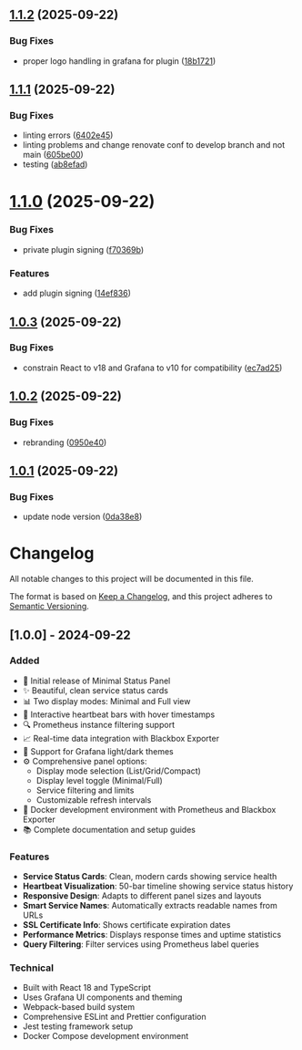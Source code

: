 ## [1.1.2](https://github.com/Perseus985/Minimal-Status-Panel/compare/v1.1.1...v1.1.2) (2025-09-22)


### Bug Fixes

* proper logo handling in grafana for plugin ([18b1721](https://github.com/Perseus985/Minimal-Status-Panel/commit/18b1721ba08cb5b75e71169b3165a518ecbb5b21))

## [1.1.1](https://github.com/Perseus985/Minimal-Status-Panel/compare/v1.1.0...v1.1.1) (2025-09-22)


### Bug Fixes

* linting errors ([6402e45](https://github.com/Perseus985/Minimal-Status-Panel/commit/6402e4528cedcd371cfff5390b4e4f914f11e41a))
* linting problems and change renovate conf to develop branch and not main ([605be00](https://github.com/Perseus985/Minimal-Status-Panel/commit/605be00607e71be9d592bc5529cfa37a97e1af96))
* testing ([ab8efad](https://github.com/Perseus985/Minimal-Status-Panel/commit/ab8efad4ef3ffe86bfc75d1c38c778272a1b38bd))

# [1.1.0](https://github.com/Perseus985/Minimal-Status-Panel/compare/v1.0.3...v1.1.0) (2025-09-22)


### Bug Fixes

* private plugin signing ([f70369b](https://github.com/Perseus985/Minimal-Status-Panel/commit/f70369b8b5fa5937ef34983b973c818f7a90b78d))


### Features

* add plugin signing ([14ef836](https://github.com/Perseus985/Minimal-Status-Panel/commit/14ef83611fcdd170672a7a3f5a3276dddbd3a3cb))

## [1.0.3](https://github.com/Perseus985/Minimal-Status-Panel/compare/v1.0.2...v1.0.3) (2025-09-22)


### Bug Fixes

* constrain React to v18 and Grafana to v10 for compatibility ([ec7ad25](https://github.com/Perseus985/Minimal-Status-Panel/commit/ec7ad25b50a44b674de9b905fdeb5f075bb60e60))

## [1.0.2](https://github.com/Perseus985/Minimal-Status-Panel/compare/v1.0.1...v1.0.2) (2025-09-22)


### Bug Fixes

* rebranding ([0950e40](https://github.com/Perseus985/Minimal-Status-Panel/commit/0950e4085791e12fc11d57f3fd1764b6352c905d))

## [1.0.1](https://github.com/Perseus985/Minimal-Status-Panel/compare/v1.0.0...v1.0.1) (2025-09-22)


### Bug Fixes

* update node version ([0da38e8](https://github.com/Perseus985/Minimal-Status-Panel/commit/0da38e853825523754127460dc6882cd312704e4))

# Changelog

All notable changes to this project will be documented in this file.

The format is based on [Keep a Changelog](https://keepachangelog.com/en/1.0.0/),
and this project adheres to [Semantic Versioning](https://semver.org/spec/v2.0.0.html).

## [1.0.0] - 2024-09-22

### Added
- 🎉 Initial release of Minimal Status Panel
- ✨ Beautiful, clean service status cards
- 📊 Two display modes: Minimal and Full view
- 💫 Interactive heartbeat bars with hover timestamps
- 🔍 Prometheus instance filtering support
- 📈 Real-time data integration with Blackbox Exporter
- 🎨 Support for Grafana light/dark themes
- ⚙️ Comprehensive panel options:
  - Display mode selection (List/Grid/Compact)
  - Display level toggle (Minimal/Full)
  - Service filtering and limits
  - Customizable refresh intervals
- 🐳 Docker development environment with Prometheus and Blackbox Exporter
- 📚 Complete documentation and setup guides

### Features
- **Service Status Cards**: Clean, modern cards showing service health
- **Heartbeat Visualization**: 50-bar timeline showing service status history
- **Responsive Design**: Adapts to different panel sizes and layouts
- **Smart Service Names**: Automatically extracts readable names from URLs
- **SSL Certificate Info**: Shows certificate expiration dates
- **Performance Metrics**: Displays response times and uptime statistics
- **Query Filtering**: Filter services using Prometheus label queries

### Technical
- Built with React 18 and TypeScript
- Uses Grafana UI components and theming
- Webpack-based build system
- Comprehensive ESLint and Prettier configuration
- Jest testing framework setup
- Docker Compose development environment

